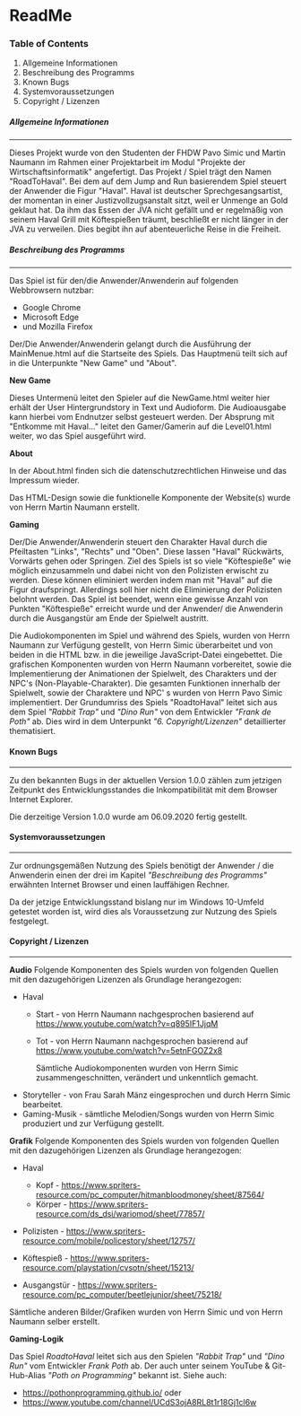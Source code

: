 ﻿# ReadMe 

### Table of Contents
1) Allgemeine Informationen
2) Beschreibung des Programms
3) Known Bugs
4) Systemvoraussetzungen
5) Copyright / Lizenzen


##### Allgemeine Informationen
***
Dieses Projekt wurde von den Studenten der FHDW Pavo Simic und Martin Naumann im Rahmen
einer Projektarbeit im Modul "Projekte der Wirtschaftsinformatik" angefertigt.
Das Projekt / Spiel trägt den Namen "RoadToHaval". Bei dem auf dem Jump and Run basierendem Spiel steuert
der Anwender die Figur "Haval". 
Haval ist deutscher Sprechgesangsartist, der momentan in einer Justizvollzugsanstalt sitzt, weil er Unmenge an Gold geklaut hat.
Da ihm das Essen der JVA nicht gefällt und er regelmäßig von seinem Haval Grill mit Köftespießen träumt, beschließt
er nicht länger in der JVA zu verweilen. Dies begibt ihn auf abenteuerliche Reise in die Freiheit.

##### Beschreibung des Programms
***
Das Spiel ist für den/die Anwender/Anwenderin auf folgenden Webbrowsern nutzbar:
* Google Chrome
* Microsoft Edge
* und Mozilla Firefox

Der/Die Anwender/Anwenderin gelangt durch die Ausführung der MainMenue.html auf die Startseite des Spiels. Das Hauptmenü teilt sich auf in die Unterpunkte "New Game" und "About".

**New Game**

Dieses Untermenü leitet den Spieler auf die NewGame.html weiter hier erhält der User Hintergrundstory in Text und Audioform. Die Audioausgabe kann hierbei vom Endnutzer selbst gesteuert werden.
Der Absprung mit "Entkomme mit Haval..." leitet den Gamer/Gamerin auf die Level01.html weiter, wo das Spiel ausgeführt wird.

**About**

In der About.html finden sich die datenschutzrechtlichen Hinweise und das Impressum wieder.

Das HTML-Design sowie die funktionelle Komponente der Website(s) wurde von Herrn Martin Naumann erstellt.

**Gaming**

Der/Die Anwender/Anwenderin steuert den Charakter Haval durch die Pfeiltasten "Links", "Rechts" und "Oben". Diese lassen "Haval" Rückwärts, Vorwärts gehen oder Springen.
Ziel des Spiels ist so viele "Köftespieße" wie möglich einzusammeln und dabei nicht von den Polizisten erwischt zu werden. Diese können eliminiert werden indem man mit "Haval" auf die Figur draufspringt.
Allerdings soll hier nicht die Eliminierung der Polizisten belohnt werden. Das Spiel ist beendet, wenn eine gewisse Anzahl von Punkten "Köftespieße" erreicht wurde und der Anwender/ die Anwenderin durch die Ausgangstür am Ende der Spielwelt austritt. 

Die Audiokomponenten im Spiel und während des Spiels, wurden von Herrn Naumann zur Verfügung gestellt, von Herrn Simic überarbeitet und von beiden in die HTML bzw. in die jeweilige JavaScript-Datei eingebettet.
Die grafischen Komponenten wurden von Herrn Naumann vorbereitet, sowie die Implementierung der Animationen der Spielwelt, des Charakters und der NPC's (Non-Playable-Charakter).
Die gesamten Funktionen innerhalb der Spielwelt, sowie der Charaktere und NPC' s wurden von Herrn Pavo Simic implementiert. Der Grundumriss des Spiels "RoadtoHaval" leitet sich aus dem Spiel *"Rabbit Trap"* und *"Dino Run"* von dem Entwickler *"Frank de Poth"* ab. Dies wird in dem Unterpunkt *"6. Copyright/Lizenzen"* detaillierter thematisiert.

#### Known Bugs
***
Zu den bekannten Bugs in der aktuellen Version 1.0.0 zählen zum jetzigen Zeitpunkt des Entwicklungsstandes die Inkompatibilität mit dem Browser Internet Explorer.

Die derzeitige Version 1.0.0 wurde am 06.09.2020 fertig gestellt.

#### Systemvoraussetzungen
***
Zur ordnungsgemäßen Nutzung des Spiels benötigt der Anwender / die Anwenderin einen der drei im Kapitel *"Beschreibung des Programms"*
erwähnten Internet Browser und einen lauffähigen Rechner.

Da der jetzige Entwicklungsstand bislang nur im Windows 10-Umfeld getestet worden ist, wird dies als Voraussetzung zur Nutzung des Spiels festgelegt.
 
 

#### Copyright / Lizenzen
***
**Audio**
Folgende Komponenten des Spiels wurden von folgenden Quellen mit den dazugehörigen Lizenzen als Grundlage herangezogen:
* Haval 
  * Start - von Herrn Naumann nachgesprochen basierend auf https://www.youtube.com/watch?v=q895IF1JjqM
  * Tot - von Herrn Naumann nachgesprochen basierend auf https://www.youtube.com/watch?v=5etnFGOZ2x8
  
    Sämtliche Audiokomponenten wurden von Herrn Simic zusammengeschnitten, verändert und unkenntlich gemacht.
* Storyteller - von Frau Sarah Mänz eingesprochen und durch Herrn Simic bearbeitet.
* Gaming-Musik - sämtliche Melodien/Songs wurden von Herrn Simic produziert und zur Verfügung gestellt.


**Grafik**
Folgende Komponenten des Spiels wurden von folgenden Quellen mit den dazugehörigen Lizenzen als Grundlage herangezogen:
* Haval  
  * Kopf - https://www.spriters-resource.com/pc_computer/hitmanbloodmoney/sheet/87564/
  * Körper - https://www.spriters-resource.com/ds_dsi/wariomod/sheet/77857/
  
* Polizisten - https://www.spriters-resource.com/mobile/policestory/sheet/12757/

* Köftespieß - https://www.spriters-resource.com/playstation/cvsotn/sheet/15213/

* Ausgangstür - https://www.spriters-resource.com/pc_computer/beetlejunior/sheet/75218/

Sämtliche anderen Bilder/Grafiken wurden von Herrn Simic und von Herrn Naumann selber erstellt.

**Gaming-Logik**

Das Spiel *RoadtoHaval* leitet sich aus den Spielen *"Rabbit Trap"* und *"Dino Run"* vom Entwickler *Frank Poth* ab. Der auch unter seinem YouTube & Git-Hub-Alias *"Poth on Programming"* bekannt ist. Siehe auch:
* https://pothonprogramming.github.io/ oder
* https://www.youtube.com/channel/UCdS3ojA8RL8t1r18Gj1cl6w



